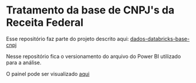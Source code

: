 # Tratamento da base de CNPJ's da Receita Federal

Esse repositório faz parte do projeto descrito aqui: [dados-databricks-base-cnpj](https://github.com/laismeuchi/dados-databricks-base-cnpj)

Nesse repositório fica o versionamento do arquivo do Power BI utilizado para a análise.

O painel pode ser visualizado [aqui](https://app.powerbi.com/view?r=eyJrIjoiZTMxZTk5Y2YtNThiZC00ZDU2LWJmMjMtMTAyMzVlYjM0ODRiIiwidCI6IjE2NTVhODRhLTgxZTQtNDlkNy1hNTJlLWU0YWMxYmFkZmRmMyJ9)
